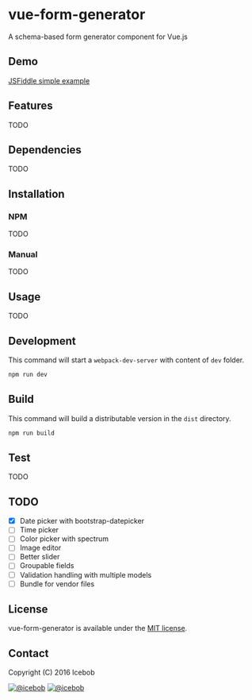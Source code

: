 # vue-form-generator
A schema-based form generator component for Vue.js

## Demo
[JSFiddle simple example](https://jsfiddle.net/icebob/0mg1v81e/)

## Features
TODO

## Dependencies
TODO

## Installation
### NPM
TODO

### Manual
TODO

## Usage
TODO

## Development
This command will start a `webpack-dev-server` with content of `dev` folder.
```bash
npm run dev
```

## Build
This command will build a distributable version in the `dist` directory.
```bash
npm run build
```

## Test
TODO

## TODO
* [x] Date picker with bootstrap-datepicker
* [ ] Time picker
* [ ] Color picker with spectrum
* [ ] Image editor
* [ ] Better slider
* [ ] Groupable fields
* [ ] Validation handling with multiple models
* [ ] Bundle for vendor files

## License
vue-form-generator is available under the [MIT license](https://tldrlegal.com/license/mit-license).

## Contact

Copyright (C) 2016 Icebob

[![@icebob](https://img.shields.io/badge/github-icebob-green.svg)](https://github.com/icebob) [![@icebob](https://img.shields.io/badge/twitter-Icebobcsi-blue.svg)](https://twitter.com/Icebobcsi)

